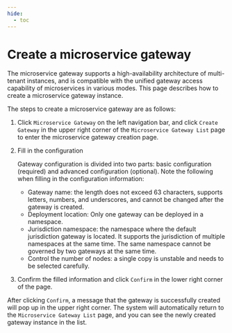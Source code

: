 ```yaml
---
hide:
  - toc
---
```


# Create a microservice gateway

The microservice gateway supports a high-availability architecture of multi-tenant instances, and is compatible with the unified gateway access capability of microservices in various modes. This page describes how to create a microservice gateway instance.

The steps to create a microservice gateway are as follows:

1. Click `Microservice Gateway` on the left navigation bar, and click `Create Gateway` in the upper right corner of the `Microservice Gateway List` page to enter the microservice gateway creation page.

    

2. Fill in the configuration

    Gateway configuration is divided into two parts: basic configuration (required) and advanced configuration (optional). Note the following when filling in the configuration information:

    - Gateway name: the length does not exceed 63 characters, supports letters, numbers, and underscores, and cannot be changed after the gateway is created.
    - Deployment location: Only one gateway can be deployed in a namespace.
    - Jurisdiction namespace: the namespace where the default jurisdiction gateway is located. It supports the jurisdiction of multiple namespaces at the same time. The same namespace cannot be governed by two gateways at the same time.
    - Control the number of nodes: a single copy is unstable and needs to be selected carefully.

        
        

3. Confirm the filled information and click `Confirm` in the lower right corner of the page.

    

After clicking `Confirm`, a message that the gateway is successfully created will pop up in the upper right corner. The system will automatically return to the `Microservice Gateway List` page, and you can see the newly created gateway instance in the list.
